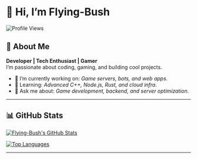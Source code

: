 # 👋 Hi, I’m Flying-Bush

![Profile Views](https://komarev.com/ghpvc/?username=Flying-Bush&color=blue)

## 🚀 About Me
**Developer | Tech Enthusiast | Gamer**  
I’m passionate about coding, gaming, and building cool projects.

- 🔭 I’m currently working on: *Game servers, bots, and web apps.*
- 🌱 Learning: *Advanced C++, Node.js, Rust, and cloud infra.*
- 💬 Ask me about: *Game development, backend, and server optimization.*

---

## 📊 GitHub Stats

[![Flying-Bush's GitHub Stats](https://github-readme-stats.vercel.app/api?username=Flying-Bush&show_icons=true&theme=dark)](https://github.com/anuraghazra/github-readme-stats)

[![Top Languages](https://github-readme-stats.vercel.app/api/top-langs/?username=Flying-Bush&layout=compact&theme=dracula&langs_count=10)](https://github.com/anuraghazra/github-readme-stats)

---
